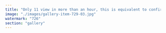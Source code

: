 ```yaml
---
title: "Only 11 view in more than an hour, this is equivalent to confirmed alpha"
image: "./images/gallery-item-729-03.jpg"
watermark: "726"
section: "gallery"
---
```

